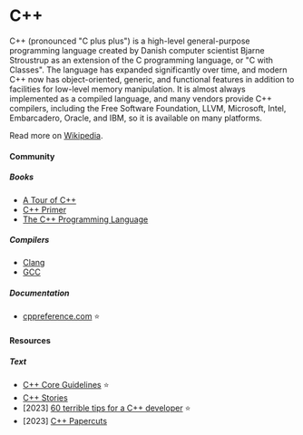 # C++

C++ (pronounced "C plus plus") is a high-level general-purpose programming language created by Danish computer scientist Bjarne Stroustrup as an extension of the C programming language, or "C with Classes". The language has expanded significantly over time, and modern C++ now has object-oriented, generic, and functional features in addition to facilities for low-level memory manipulation. It is almost always implemented as a compiled language, and many vendors provide C++ compilers, including the Free Software Foundation, LLVM, Microsoft, Intel, Embarcadero, Oracle, and IBM, so it is available on many platforms.

Read more on [Wikipedia](https://en.wikipedia.org/wiki/C++).

#### Community

##### Books
- [A Tour of C++](https://www.stroustrup.com/tour3.html)
- [C++ Primer](https://bookbrainz.org/work/d6299a54-42e5-4873-8663-b923df89fcc1)
- [The C++ Programming Language](https://www.stroustrup.com/4th.html)

##### Compilers
- [Clang](https://clang.llvm.org)
- [GCC](https://gcc.gnu.org)

##### Documentation
- [cppreference.com](https://cppreference.com) ⭐

#### Resources

##### Text
- [C++ Core Guidelines](https://isocpp.github.io/CppCoreGuidelines/CppCoreGuidelines) ⭐
- [C++ Stories](https://www.cppstories.com)
- [2023] [60 terrible tips for a C++ developer](https://pvs-studio.com/en/blog/posts/cpp/1053) ⭐
- [2023] [C++ Papercuts](https://www.thecodedmessage.com/posts/c++-papercuts)
